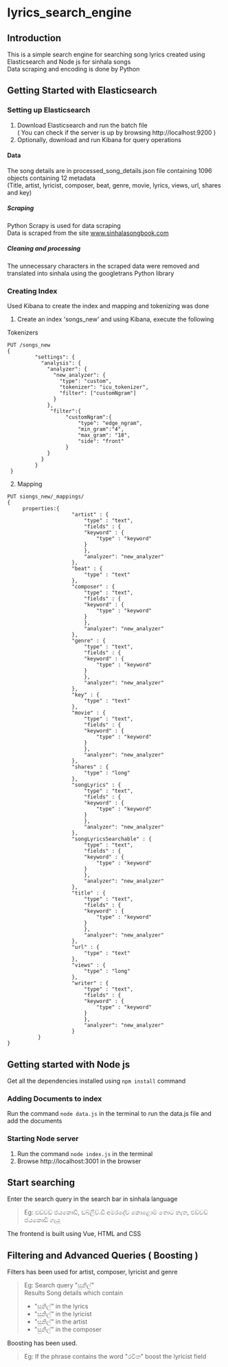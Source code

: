 # lyrics_search_engine
## Introduction
This is a simple search engine for searching song lyrics created using Elasticsearch and Node js for sinhala songs  
Data scraping and encoding is done by Python 

## Getting Started with Elasticsearch
### Setting up Elasticsearch

1. Download Elasticsearch and run the batch file  
   ( You can check if the server is up by browsing http://localhost:9200 )   
2. Optionally, download and run Kibana for query operations  

#### Data

The song details are in processed_song_details.json file containing 1096 objects containing 12 metadata  
(Title, artist, lyricist, composer, beat, genre, movie, lyrics, views, url, shares and key) 

##### Scraping

Python Scrapy is used for data scraping  
Data is scraped from the site www.sinhalasongbook.com  

##### Cleaning and processing

The unnecessary characters in the scraped data were removed and translated into sinhala using the googletrans Python library

### Creating Index

Used Kibana to create the index and mapping and tokenizing was done 

1. Create an index 'songs_new' and  using Kibana, execute the following  

Tokenizers

```
PUT /songs_new
{
         "settings": {
           "analysis": {
             "analyzer": {
               "new_analyzer": {
                 "type": "custom",
                 "tokenizer": "icu_tokenizer",
                 "filter": ["customNgram"]
               }
             },
              "filter":{
                   "customNgram":{
                       "type": "edge_ngram",
                       "min_gram":"4",
                       "max_gram": "18",
                       "side": "front"
                   }
             }
           }
         }
 }
```
2. Mapping  

```
PUT siongs_new/_mappings/
{
     properties:{
                     "artist" : {
                         "type" : "text",
                         "fields" : {
                         "keyword" : {
                             "type" : "keyword"
                         }
                         },
                         "analyzer": "new_analyzer"
                     },
                     "beat" : {
                         "type" : "text"
                     },
                     "composer" : {
                         "type" : "text",
                         "fields" : {
                         "keyword" : {
                             "type" : "keyword"
                         }
                         },
                         "analyzer": "new_analyzer"
                     },
                     "genre" : {
                         "type" : "text",
                         "fields" : {
                         "keyword" : {
                             "type" : "keyword"
                         }
                         },
                         "analyzer": "new_analyzer"
                     },
                     "key" : {
                         "type" : "text"
                     },
                     "movie" : {
                         "type" : "text",
                         "fields" : {
                         "keyword" : {
                             "type" : "keyword"
                         }
                         },
                         "analyzer": "new_analyzer"
                     },
                     "shares" : {
                         "type" : "long"
                     },
                     "songLyrics" : {
                         "type" : "text",
                         "fields" : {
                         "keyword" : {
                             "type" : "keyword"
                         }
                         },
                         "analyzer": "new_analyzer"
                     },
                     "songLyricsSearchable" : {
                         "type" : "text",
                         "fields" : {
                         "keyword" : {
                             "type" : "keyword"
                         }
                         },
                         "analyzer": "new_analyzer"
                     },
                     "title" : {
                         "type" : "text",
                         "fields" : {
                         "keyword" : {
                             "type" : "keyword"
                         }
                         },
                         "analyzer": "new_analyzer"
                     },
                     "url" : {
                         "type" : "text"
                     },
                     "views" : {
                         "type" : "long"
                     },
                     "writer" : {
                         "type" : "text",
                         "fields" : {
                         "keyword" : {
                             "type" : "keyword"
                         }
                         },
                         "analyzer": "new_analyzer"
                     }
          }
}

```
## Getting started with Node js

Get all the dependencies installed using ```npm install``` command  

### Adding Documents to index

Run the command ```node data.js``` in the terminal to run the data.js file and add the documents  

### Starting Node server

1. Run the command ```node index.js``` in the terminal 
2. Browse http://localhost:3001 in the browser

## Start searching

Enter the search query in the search bar in sinhala language  
> Eg: එඩ්වඩ් ජයකොඩි, ඩබ්ලිව්.ඩී අමරදේව කොළොම් තොට නැත, එඩ්වඩ් ජයකොඩි ගැයූ  

The frontend is built using Vue, HTML and CSS   

## Filtering and Advanced Queries ( Boosting )

Filters has been used for artist, composer, lyricist and genre 
> Eg: Search query  "සුනිල්"  
> Results
>  Song details which contain  
> - "සුනිල්" in the lyrics  
> - "සුනිල්" in the lyricist  
> - "සුනිල්" in the artist  
> - "සුනිල්" in the composer  

Boosting has been used.

> Eg: If the phrase contains the word "රචිත" boost the lyricist field
